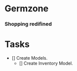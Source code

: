 # Germzone 

### Shopping redifined 





# Tasks 

- [] Create Models.
    - [] Create Inventory Model. 